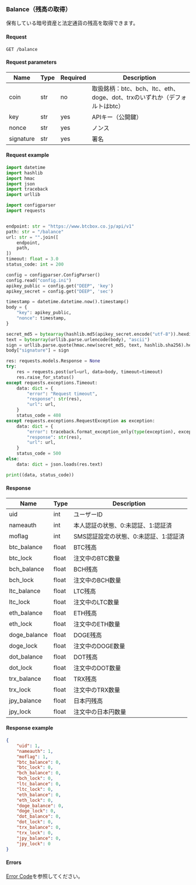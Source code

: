 ### Balance（残高の取得）

保有している暗号資産と法定通貨の残高を取得できます。

#### Request

```http request
GET /balance
```

#### Request parameters

| Name      | Type | Required | Description                                       |
|-----------|------|----------|---------------------------------------------------|
| coin      | str  | no       | 取扱銘柄：btc、bch、ltc、eth、doge、dot、trxのいずれか（デフォルトはbtc） |
| key       | str  | yes      | APIキー（公開鍵）                                        |
| nonce     | str  | yes      | ノンス                                               |
| signature | str  | yes      | 署名                                                |

#### Request example

```python
import datetime
import hashlib
import hmac
import json
import traceback
import urllib

import configparser
import requests


endpoint: str = "https://www.btcbox.co.jp/api/v1"
path: str = "/balance"
url: str = "".join([
    endpoint,
    path,
])
timeout: float = 3.0
status_code: int = 200

config = configparser.ConfigParser()
config.read("config.ini")
apikey_public = config.get("DEEP", 'key')
apikey_secret = config.get("DEEP", 'sec')

timestamp = datetime.datetime.now().timestamp()
body = {
    "key": apikey_public,
    "nonce": timestamp,
}

secret_md5 = bytearray(hashlib.md5(apikey_secret.encode("utf-8")).hexdigest(), "ascii")
text = bytearray(urllib.parse.urlencode(body), "ascii")
sign = urllib.parse.quote(hmac.new(secret_md5, text, hashlib.sha256).hexdigest())
body["signature"] = sign

res: requests.models.Response = None
try:
    res = requests.post(url=url, data=body, timeout=timeout)
    res.raise_for_status()
except requests.exceptions.Timeout:
    data: dict = {
        "error": "Request timeout",
        "response": str(res),
        "url": url,
    }
    status_code = 408
except requests.exceptions.RequestException as exception:
    data: dict = {
        "error": traceback.format_exception_only(type(exception), exception)[0],
        "response": str(res),
        "url": url,
    }
    status_code = 500
else:
    data: dict = json.loads(res.text)

print((data, status_code))
```

#### Response

| Name         | Type  | Description            |
|--------------|-------|------------------------|
| uid          | int   | ユーザーID                 |
| nameauth     | int   | 本人認証の状態、0:未認証、1:認証済    |
| moflag       | int   | SMS認証設定の状態、0:未認証、1:認証済 |
| btc_balance  | float | BTC残高                  |
| btc_lock     | float | 注文中のBTC数量              |
| bch_balance  | float | BCH残高                  |
| bch_lock     | float | 注文中のBCH数量              |
| ltc_balance  | float | LTC残高                  |
| ltc_lock     | float | 注文中のLTC数量              |
| eth_balance  | float | ETH残高                  |
| eth_lock     | float | 注文中のETH数量              |
| doge_balance | float | DOGE残高                 |
| doge_lock    | float | 注文中のDOGE数量             |
| dot_balance  | float | DOT残高                  |
| dot_lock     | float | 注文中のDOT数量              |
| trx_balance  | float | TRX残高                  |
| trx_lock     | float | 注文中のTRX数量              |
| jpy_balance  | float | 日本円残高                  |
| jpy_lock     | float | 注文中の日本円数量              |

#### Response example

```json
{
    "uid": 1,
    "nameauth": 1,
    "moflag": 1,
    "btc_balance": 0,
    "btc_lock": 0,
    "bch_balance": 0,
    "bch_lock": 0,
    "ltc_balance": 0,
    "ltc_lock": 0,
    "eth_balance": 0,
    "eth_lock": 0,
    "doge_balance": 0,
    "doge_lock": 0,
    "dot_balance": 0,
    "dot_lock": 0,
    "trx_balance": 0,
    "trx_lock": 0,
    "jpy_balance": 0,
    "jpy_lock": 0
}
```

#### Errors

[Error Code](error_code.md)を参照してください。
